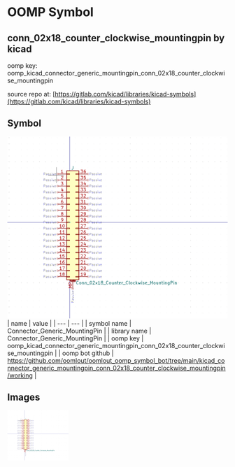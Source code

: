 # OOMP Symbol  
## conn_02x18_counter_clockwise_mountingpin  by kicad  
  
oomp key: oomp_kicad_connector_generic_mountingpin_conn_02x18_counter_clockwise_mountingpin  
  
source repo at: [https://gitlab.com/kicad/libraries/kicad-symbols](https://gitlab.com/kicad/libraries/kicad-symbols)  
## Symbol  
  
[![working.png](working_600.png)](working.png)  
| name | value | 
| --- | --- | 
| symbol name | Connector_Generic_MountingPin | 
| library name | Connector_Generic_MountingPin | 
| oomp key | oomp_kicad_connector_generic_mountingpin_conn_02x18_counter_clockwise_mountingpin | 
| oomp bot github | https://github.com/oomlout/oomlout_oomp_symbol_bot/tree/main/kicad_connector_generic_mountingpin_conn_02x18_counter_clockwise_mountingpin/working | 
## Images  
  
[![working.png](working_140.png)](working.png)  

